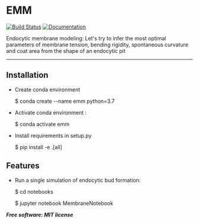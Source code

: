 # EMM

[![Build Status](https://travis-ci.org/ritvikvasan/EMM.svg?branch=master)](https://travis-ci.org/ritvikvasan/EMM)
[![Documentation](https://readthedocs.org/projects/emm/badge/?version=latest)](https://emm.readthedocs.io/en/latest/?badge=latest)
  
      
<!-- [![Code Coverage](https://codecov.io/gh/ritvikvasan/emm/branch/master/graph/badge.svg)](https://codecov.io/gh/ritvikvasan/emm) -->

<!-- .. image:: https://codecov.io/gh/AllenCellModeling/DLITE/branch/master/graph/badge.svg
  :target: https://codecov.io/gh/AllenCellModeling/DLITE
  :alt: Codecov Status -->

Endocytic membrane modeling: Let's try to infer the most optimal parameters of membrane tension, bending rigidity, spontaneous curvature and coat area from the shape of an endocytic pit

---

Installation
--------

* Create conda environment

    $ conda create --name emm python=3.7

* Activate conda environment :

    $ conda activate emm

* Install requirements in setup.py

    $ pip install -e .[all]

Features
--------

* Run a single simulation of endocytic bud formation:

    $ cd notebooks

    $ jupyter notebook MembraneNotebook

<!-- ## Features
* Store values and retain the prior value in memory
* ... some other functionality

## Quick Start
```python
from emm import Example

a = Example()
a.get_value()  # 10
```

## Installation
**Stable Release:** `pip install emm`<br>
**Development Head:** `pip install git+https://github.com/ritvikvasan/emm.git`

## Documentation
For full package documentation please visit [ritvikvasan.github.io/emm](https://ritvikvasan.github.io/emm).

## Development
See [CONTRIBUTING.md](CONTRIBUTING.md) for information related to developing the code.

#### The Three Commands You Need To Know
1. `make build`

    This will run `tox` which will run all your tests in both Python 3.6 and Python 3.7 as well as linting your code.

2. `make clean`

    This will clean up various Python and build generated files so that you can ensure that you are working in a clean
    environment.

3. `make docs`

    This will generate and launch a web browser to view the most up-to-date documentation for your Python package.

#### Suggested Git Branch Strategy
1. `master` is for the most up-to-date development, very rarely should you directly commit to this branch. GitHub
Actions will run on every push and on a CRON to this branch but still recommended to commit to your development
branches and make pull requests to master.
2. `stable` is for releases only. When you want to release your project on PyPI, simply make a PR from `master` to
`stable`, this template will handle the rest as long as you have added your PyPI information described in the above
**Optional Steps** section.
3. Your day-to-day work should exist on branches separate from `master`. Even if it is just yourself working on the
repository, make a PR from your working branch to `master` so that you can ensure your commits don't break the
development head. GitHub Actions will run on every push to any branch or any pull request from any branch to any other
branch.

#### Additional Optional Setup Steps:
* Register emm with Codecov:
  * Make an account on [codecov.io](https://codecov.io) (Recommended to sign in with GitHub)
  * Select `ritvikvasan` and click: `Add new repository`
  * Copy the token provided, go to your [GitHub repository's settings and under the `Secrets` tab](https://github.com/ritvikvasan/emm/settings/secrets),
  add a secret called `CODECOV_TOKEN` with the token you just copied.
  Don't worry, no one will see this token because it will be encrypted.
* Generate and add an access token as a secret to the repository for auto documentation generation to work
  * Go to your [GitHub account's Personal Access Tokens page](https://github.com/settings/tokens)
  * Click: `Generate new token`
  * _Recommendations:_
    * _Name the token: "Auto-Documentation Generation" or similar so you know what it is being used for later_
    * _Select only: `repo:status`, `repo_deployment`, and `public_repo` to limit what this token has access to_
  * Copy the newly generated token
  * Go to your [GitHub repository's settings and under the `Secrets` tab](https://github.com/ritvikvasan/emm/settings/secrets),
  add a secret called `ACCESS_TOKEN` with the personal access token you just created.
  Don't worry, no one will see this password because it will be encrypted.
* Register your project with PyPI:
  * Make an account on [pypi.org](https://pypi.org)
  * Go to your [GitHub repository's settings and under the `Secrets` tab](https://github.com/ritvikvasan/emm/settings/secrets),
  add a secret called `PYPI_TOKEN` with your password for your PyPI account.
  Don't worry, no one will see this password because it will be encrypted.
  * Next time you push to the branch: `stable`, GitHub actions will build and deploy your Python package to PyPI.
  * _Recommendation: Prior to pushing to `stable` it is recommended to install and run `bumpversion` as this will,
  tag a git commit for release and update the `setup.py` version number._
* Add branch protections to `master` and `stable`
    * To protect from just anyone pushing to `master` or `stable` (the branches with more tests and deploy
    configurations)
    * Go to your [GitHub repository's settings and under the `Branches` tab](https://github.com/ritvikvasan/emm/settings/branches), click `Add rule` and select the
    settings you believe best.
    * _Recommendations:_
      * _Require pull request reviews before merging_
      * _Require status checks to pass before merging (Recommended: lint and test)_
      * _Restrict who can push to matching branches_ -->


***Free software: MIT license***

